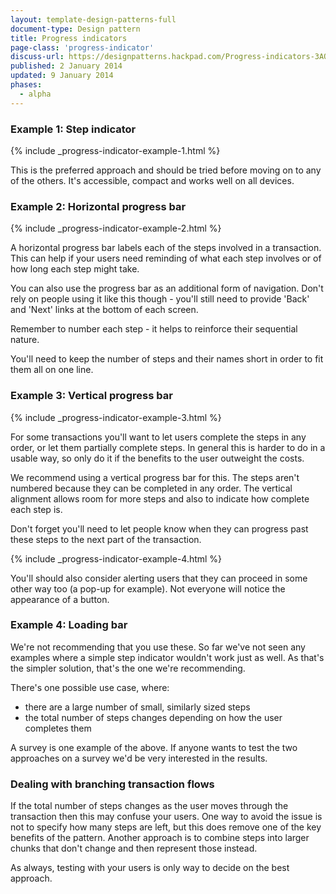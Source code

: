 ```yaml
---
layout: template-design-patterns-full
document-type: Design pattern
title: Progress indicators
page-class: 'progress-indicator'
discuss-url: https://designpatterns.hackpad.com/Progress-indicators-3AOrLoia9Us
published: 2 January 2014
updated: 9 January 2014
phases:
  - alpha
---
```


<h3 class="heading-24">Example 1: Step indicator</h3>

{% include _progress-indicator-example-1.html %}

This is the preferred approach and should be tried before moving on to any of the others. It's accessible, compact and works well on all devices.

<h3 class="heading-24">Example 2: Horizontal progress bar</h3>

{% include _progress-indicator-example-2.html %}

A horizontal progress bar labels each of the steps involved in a transaction. This can help if your users need reminding of what each step involves or of how long each step might take. 

You can also use the progress bar as an additional form of navigation. Don't rely on people using it like this though - you'll still need to provide 'Back' and 'Next' links at the bottom of each screen.

Remember to number each step - it helps to reinforce their sequential nature.

You'll need to keep the number of steps and their names short in order to fit them all on one line.

<h3 class="heading-24">Example 3: Vertical progress bar</h3>

{% include _progress-indicator-example-3.html %}

For some transactions you'll want to let users complete the steps in any order, or let them partially complete steps. In general this is harder to do in a usable way, so only do it if the benefits to the user outweight the costs.

We recommend using a vertical progress bar for this. The steps aren't numbered because they can be completed in any order. The vertical alignment allows room for more steps and also to indicate how complete each step is.

Don't forget you'll need to let people know when they can progress past these steps to the next part of the transaction.

{% include _progress-indicator-example-4.html %}

You'll should also consider alerting users that they can proceed in some other way too (a pop-up for example). Not everyone will notice the appearance of a button.

<h3 class="heading-24">Example 4: Loading bar</h3>

We're not recommending that you use these. So far we've not seen any examples where a simple step indicator wouldn't work just as well. As that's the simpler solution, that's the one we're recommending.

There's one possible use case, where:

* there are a large number of small, similarly sized steps
* the total number of steps changes depending on how the user completes them

A survey is one example of the above. If anyone wants to test the two approaches on a survey we'd be very interested in the results.

<h3 class="heading-24">Dealing with branching transaction flows</h3>

If the total number of steps changes as the user moves through the transaction then this may confuse your users. One way to avoid the issue is not to specify how many steps are left, but this does remove one of the key benefits of the pattern. Another approach is to combine steps into larger chunks that don't change and then represent those instead.

As always, testing with your users is only way to decide on the best approach.



